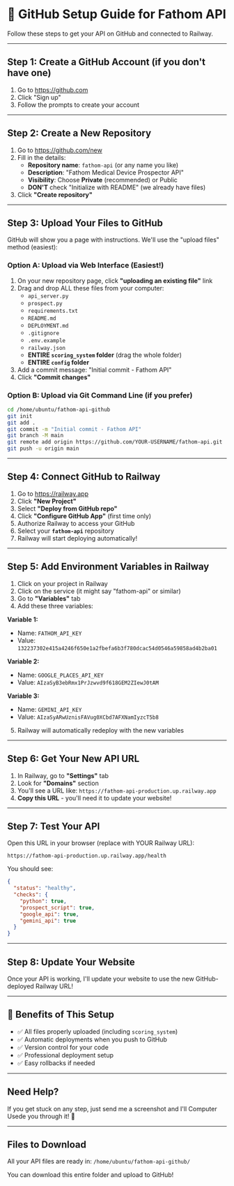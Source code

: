 
# 🚀 GitHub Setup Guide for Fathom API

Follow these steps to get your API on GitHub and connected to Railway.

---

## Step 1: Create a GitHub Account (if you don't have one)

1. Go to https://github.com
2. Click "Sign up"
3. Follow the prompts to create your account

---

## Step 2: Create a New Repository

1. Go to https://github.com/new
2. Fill in the details:
   - **Repository name**: `fathom-api` (or any name you like)
   - **Description**: "Fathom Medical Device Prospector API"
   - **Visibility**: Choose **Private** (recommended) or Public
   - **DON'T** check "Initialize with README" (we already have files)
3. Click **"Create repository"**

---

## Step 3: Upload Your Files to GitHub

GitHub will show you a page with instructions. We'll use the "upload files" method (easiest):

### Option A: Upload via Web Interface (Easiest!)

1. On your new repository page, click **"uploading an existing file"** link
2. Drag and drop ALL these files from your computer:
   - `api_server.py`
   - `prospect.py`
   - `requirements.txt`
   - `README.md`
   - `DEPLOYMENT.md`
   - `.gitignore`
   - `.env.example`
   - `railway.json`
   - **ENTIRE `scoring_system` folder** (drag the whole folder)
   - **ENTIRE `config` folder**
3. Add a commit message: "Initial commit - Fathom API"
4. Click **"Commit changes"**

### Option B: Upload via Git Command Line (if you prefer)

```bash
cd /home/ubuntu/fathom-api-github
git init
git add .
git commit -m "Initial commit - Fathom API"
git branch -M main
git remote add origin https://github.com/YOUR-USERNAME/fathom-api.git
git push -u origin main
```

---

## Step 4: Connect GitHub to Railway

1. Go to https://railway.app
2. Click **"New Project"**
3. Select **"Deploy from GitHub repo"**
4. Click **"Configure GitHub App"** (first time only)
5. Authorize Railway to access your GitHub
6. Select your **`fathom-api`** repository
7. Railway will start deploying automatically!

---

## Step 5: Add Environment Variables in Railway

1. Click on your project in Railway
2. Click on the service (it might say "fathom-api" or similar)
3. Go to **"Variables"** tab
4. Add these three variables:

**Variable 1:**
- Name: `FATHOM_API_KEY`
- Value: `132237302e415a4246f650e1a2fbefa6b3f780dcac54d0546a59858ad4b2ba01`

**Variable 2:**
- Name: `GOOGLE_PLACES_API_KEY`
- Value: `AIzaSyB3ebRmx1PrJzwvd9f618GEM2ZIewJ0tAM`

**Variable 3:**
- Name: `GEMINI_API_KEY`
- Value: `AIzaSyARwUznisFAVug0XCbd7AFXNamIyzcT5b8`

5. Railway will automatically redeploy with the new variables

---

## Step 6: Get Your New API URL

1. In Railway, go to **"Settings"** tab
2. Look for **"Domains"** section
3. You'll see a URL like: `https://fathom-api-production.up.railway.app`
4. **Copy this URL** - you'll need it to update your website!

---

## Step 7: Test Your API

Open this URL in your browser (replace with YOUR Railway URL):
```
https://fathom-api-production.up.railway.app/health
```

You should see:
```json
{
  "status": "healthy",
  "checks": {
    "python": true,
    "prospect_script": true,
    "google_api": true,
    "gemini_api": true
  }
}
```

---

## Step 8: Update Your Website

Once your API is working, I'll update your website to use the new GitHub-deployed Railway URL!

---

## 🎉 Benefits of This Setup

- ✅ All files properly uploaded (including `scoring_system`)
- ✅ Automatic deployments when you push to GitHub
- ✅ Version control for your code
- ✅ Professional deployment setup
- ✅ Easy rollbacks if needed

---

## Need Help?

If you get stuck on any step, just send me a screenshot and I'll Computer Usede you through it! 🚀

---

## Files to Download

All your API files are ready in: `/home/ubuntu/fathom-api-github/`

You can download this entire folder and upload to GitHub!
